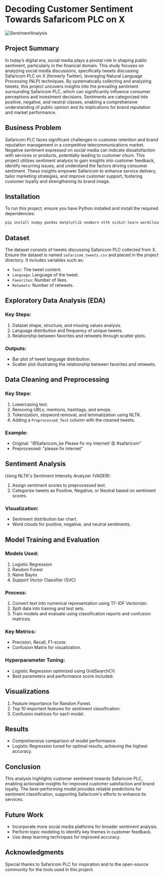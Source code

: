 # Decoding Customer Sentiment Towards Safaricom PLC on X
![SentimentAnalysis](https://github.com/user-attachments/assets/cab24d9c-3e86-4a5e-bcb5-b17b010cafb2)


## Project Summary
In today’s digital era, social media plays a pivotal role in shaping public sentiment, particularly in the financial domain. This study focuses on analyzing social media discussions, specifically tweets discussing Safaricom PLC on X (formerly Twitter), leveraging Natural Language Processing (NLP) techniques. By systematically collecting and analyzing tweets, this project uncovers insights into the prevailing sentiment surrounding Safaricom PLC, which can significantly influence consumer perceptions and investment decisions. Sentiments are categorized into positive, negative, and neutral classes, enabling a comprehensive understanding of public opinion and its implications for brand reputation and market performance.

## Business Problem
Safaricom PLC faces significant challenges in customer retention and brand reputation management in a competitive telecommunications market. Negative sentiment expressed on social media can indicate dissatisfaction with services or products, potentially leading to customer churn. This project utilizes sentiment analysis to gain insights into customer feedback, identify recurring issues, and understand the factors driving consumer sentiment. These insights empower Safaricom to enhance service delivery, tailor marketing strategies, and improve customer support, fostering customer loyalty and strengthening its brand image.

## Installation
To run this project, ensure you have Python installed and install the required dependencies:

```bash
pip install numpy pandas matplotlib seaborn nltk scikit-learn wordcloud emoji
```

## Dataset
The dataset consists of tweets discussing Safaricom PLC collected from X. Ensure the dataset is named `safaricom_tweets.csv` and placed in the project directory. It includes variables such as:
- `Text`: The tweet content.
- `Language`: Language of the tweet.
- `Favorites`: Number of likes.
- `Retweets`: Number of retweets.

## Exploratory Data Analysis (EDA)
### Key Steps:
1. Dataset shape, structure, and missing values analysis.
2. Language distribution and frequency of unique tweets.
3. Relationship between favorites and retweets through scatter plots.

### Outputs:
- Bar plot of tweet language distribution.
- Scatter plot illustrating the relationship between favorites and retweets.

## Data Cleaning and Preprocessing
### Key Steps:
1. Lowercasing text.
2. Removing URLs, mentions, hashtags, and emojis.
3. Tokenization, stopword removal, and lemmatization using NLTK.
4. Adding a `Preprocessed_Text` column with the cleaned tweets.

### Example:
- Original: "@Safaricom_ke Please fix my internet! 😡 #safaricom"
- Preprocessed: "please fix internet"

## Sentiment Analysis
Using NLTK's Sentiment Intensity Analyzer (VADER):
1. Assign sentiment scores to preprocessed text.
2. Categorize tweets as Positive, Negative, or Neutral based on sentiment scores.

### Visualization:
- Sentiment distribution bar chart.
- Word clouds for positive, negative, and neutral sentiments.

## Model Training and Evaluation
### Models Used:
1. Logistic Regression
2. Random Forest
3. Naive Bayes
4. Support Vector Classifier (SVC)

### Process:
1. Convert text into numerical representation using TF-IDF Vectorizer.
2. Split data into training and test sets.
3. Train models and evaluate using classification reports and confusion matrices.

### Key Metrics:
- Precision, Recall, F1-score.
- Confusion Matrix for visualization.

### Hyperparameter Tuning:
- Logistic Regression optimized using GridSearchCV.
- Best parameters and performance score included.

## Visualizations
1. Feature importance for Random Forest.
2. Top 10 important features for sentiment classification.
3. Confusion matrices for each model.

## Results
- Comprehensive comparison of model performance.
- Logistic Regression tuned for optimal results, achieving the highest accuracy.

## Conclusion
This analysis highlights customer sentiment towards Safaricom PLC, enabling actionable insights for improved customer satisfaction and brand loyalty. The best-performing model provides reliable predictions for sentiment classification, supporting Safaricom's efforts to enhance its services.

## Future Work
- Incorporate more social media platforms for broader sentiment analysis.
- Perform topic modeling to identify key themes in customer feedback.
- Use deep learning techniques for improved accuracy.

## Acknowledgments
Special thanks to Safaricom PLC for inspiration and to the open-source community for the tools used in this project.

